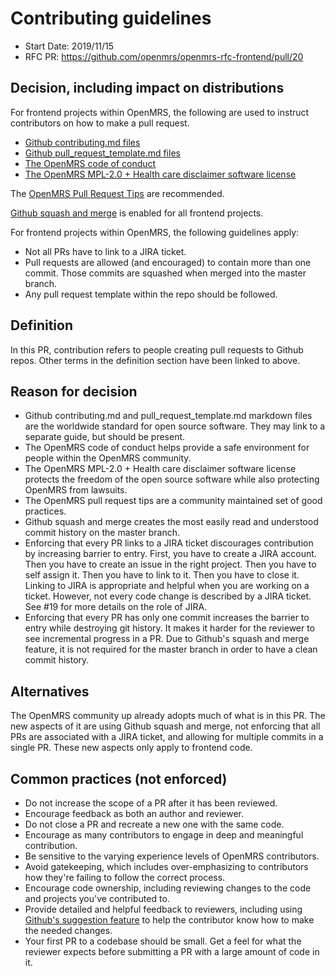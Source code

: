 # Contributing guidelines
- Start Date: 2019/11/15
- RFC PR: https://github.com/openmrs/openmrs-rfc-frontend/pull/20

## Decision, including impact on distributions
For frontend projects within OpenMRS, the following are used to instruct contributors on how to make a pull request.

- [Github contributing.md files](https://help.github.com/en/github/building-a-strong-community/setting-guidelines-for-repository-contributors#adding-a-contributing-file)
- [Github pull_request_template.md files](https://help.github.com/en/github/building-a-strong-community/creating-a-pull-request-template-for-your-repository)
- [The OpenMRS code of conduct](https://wiki.openmrs.org/display/docs/Code+of+Conduct)
- [The OpenMRS MPL-2.0 + Health care disclaimer software license](https://wiki.openmrs.org/display/RES/OpenMRS+License+FAQ)

The [OpenMRS Pull Request Tips](https://wiki.openmrs.org/display/docs/Pull+Request+Tips) are recommended.

[Github squash and merge](https://help.github.com/en/github/collaborating-with-issues-and-pull-requests/about-pull-request-merges#squash-and-merge-your-pull-request-commits) is enabled for all frontend projects.

For frontend projects within OpenMRS, the following guidelines apply:
- Not all PRs have to link to a JIRA ticket.
- Pull requests are allowed (and encouraged) to contain more than one commit. Those commits are squashed when merged into the master branch.
- Any pull request template within the repo should be followed.

## Definition
In this PR, contribution refers to people creating pull requests to Github repos. Other terms in the definition section have been linked to above.

## Reason for decision
- Github contributing.md and pull_request_template.md markdown files are the worldwide standard for open source software. They may link to a separate guide, but should be present.
- The OpenMRS code of conduct helps provide a safe environment for people within the OpenMRS community.
- The OpenMRS MPL-2.0 + Health care disclaimer software license protects the freedom of the open source software while also protecting OpenMRS from lawsuits.
- The OpenMRS pull request tips are a community maintained set of good practices.
- Github squash and merge creates the most easily read and understood commit history on the master branch.
- Enforcing that every PR links to a JIRA ticket discourages contribution by increasing barrier to entry. First, you have to create a JIRA account. Then you have to create an issue in the right project. Then you have to self assign it. Then you have to link to it. Then you have to close it. Linking to JIRA is appropriate and helpful when you are working on a ticket. However, not every code change is described by a JIRA ticket. See #19 for more details on the role of JIRA.
- Enforcing that every PR has only one commit increases the barrier to entry while destroying git history. It makes it harder for the reviewer to see incremental progress in a PR. Due to Github's squash and merge feature, it is not required for the master branch in order to have a clean commit history.

## Alternatives
The OpenMRS community up already adopts much of what is in this PR. The new aspects of it are using Github squash and merge, not enforcing that all PRs are associated with a JIRA ticket, and allowing for multiple commits in a single PR. These new aspects only apply to frontend code.

## Common practices (not enforced)
- Do not increase the scope of a PR after it has been reviewed.
- Encourage feedback as both an author and reviewer.
- Do not close a PR and recreate a new one with the same code.
- Encourage as many contributors to engage in deep and meaningful contribution.
- Be sensitive to the varying experience levels of OpenMRS contributors.
- Avoid gatekeeping, which includes over-emphasizing to contributors how they're failing to follow the correct process.
- Encourage code ownership, including reviewing changes to the code and projects you've contributed to.
- Provide detailed and helpful feedback to reviewers, including using [Github's suggestion feature](https://help.github.com/en/github/collaborating-with-issues-and-pull-requests/incorporating-feedback-in-your-pull-request) to help the contributor know how to make the needed changes.
- Your first PR to a codebase should be small. Get a feel for what the reviewer expects before submitting a PR with a large amount of code in it.